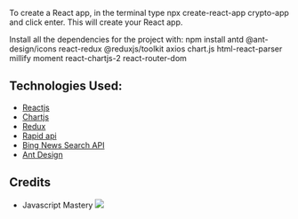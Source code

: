 To create a React app, in the terminal type npx create-react-app crypto-app and click enter. This will create your React app.

Install all the dependencies for the project with:
npm install antd @ant-design/icons react-redux @reduxjs/toolkit axios chart.js html-react-parser millify moment react-chartjs-2 react-router-dom

## Technologies Used:

- [Reactjs](https://reactjs.org/)
- [Chartjs](https://www.chartjs.org/)
- [Redux](https://redux-toolkit.js.org/)
- [Rapid api](https://rapidapi.com/hub?utm_source=youtube.com%2FJavaScriptMastery&utm_medium=DevRel&utm_campaign=DevRel)
- [Bing News Search API](https://rapidapi.com/microsoft-azure-org-microsoft-cognitive-services/api/bing-news-search1/)
- [Ant Design](https://ant.design/)

## Credits

- Javascript Mastery
  ![](crypto.gif)
